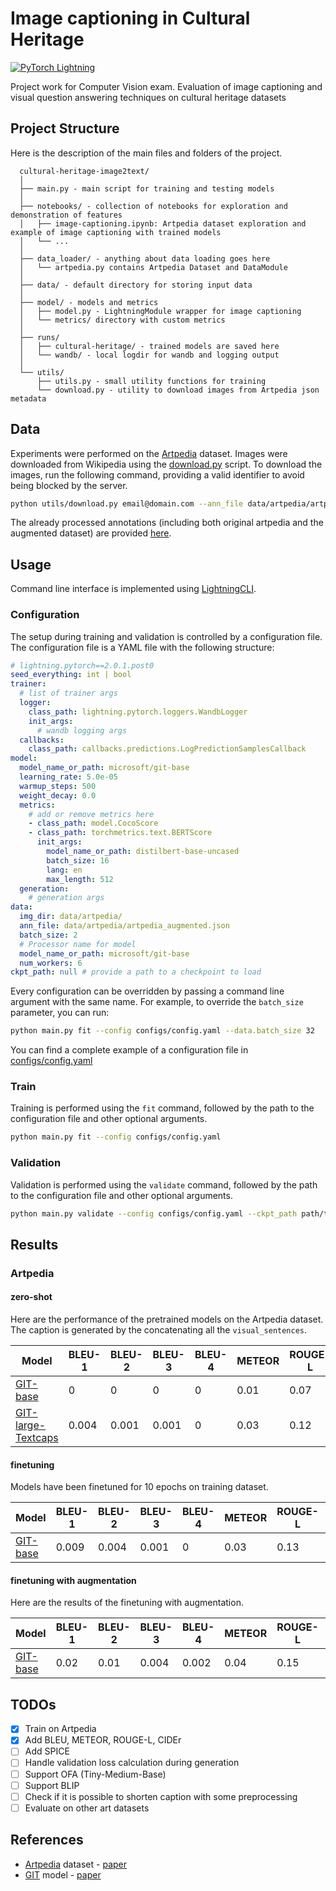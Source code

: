 # Image captioning in Cultural Heritage

[![PyTorch Lightning](https://img.shields.io/badge/PyTorch-Lightning-blueviolet)](#)

Project work for Computer Vision exam. Evaluation of image captioning and visual question answering techniques on cultural heritage datasets

## Project Structure
Here is the description of the main files and folders of the project.

```
  cultural-heritage-image2text/
  │
  ├── main.py - main script for training and testing models
  │
  ├── notebooks/ - collection of notebooks for exploration and demonstration of features
  │   ├── image-captioning.ipynb: Artpedia dataset exploration and example of image captioning with trained models
  │   └── ...
  │
  ├── data_loader/ - anything about data loading goes here
  │   └── artpedia.py contains Artpedia Dataset and DataModule
  │
  ├── data/ - default directory for storing input data
  │
  ├── model/ - models and metrics
  │   ├── model.py - LightningModule wrapper for image captioning
  │   └── metrics/ directory with custom metrics
  │
  ├── runs/
  │   ├── cultural-heritage/ - trained models are saved here
  │   └── wandb/ - local logdir for wandb and logging output
  │
  └── utils/
      ├── utils.py - small utility functions for training
      └── download.py - utility to download images from Artpedia json metadata
 ```

## Data
Experiments were performed on the [Artpedia](https://aimagelab.ing.unimore.it/imagelab/page.asp?IdPage=35) dataset. Images were downloaded from Wikipedia using the [download.py](utils/download.py) script.
To download the images, run the following command, providing a valid identifier to avoid being blocked by the server.

```bash
python utils/download.py email@domain.com --ann_file data/artpedia/artpedia.json --img_dir data/artpedia/images 
```

The already processed annotations (including both original artpedia and the augmented dataset) are provided [here](https://drive.google.com/drive/folders/1STLtxx81r4VUCIqU3_3olhqGBSxf2sXh?usp=share_link).

## Usage
Command line interface is implemented using [LightningCLI](https://lightning.ai/docs/pytorch/stable/api/lightning.pytorch.cli.LightningCLI.html).

### Configuration
The setup during training and validation is controlled by a configuration file. 
The configuration file is a YAML file with the following structure:

```yaml
# lightning.pytorch==2.0.1.post0
seed_everything: int | bool
trainer:
  # list of trainer args
  logger:
    class_path: lightning.pytorch.loggers.WandbLogger
    init_args:
      # wandb logging args
  callbacks:
    class_path: callbacks.predictions.LogPredictionSamplesCallback
model:
  model_name_or_path: microsoft/git-base
  learning_rate: 5.0e-05
  warmup_steps: 500
  weight_decay: 0.0
  metrics:
    # add or remove metrics here
    - class_path: model.CocoScore
    - class_path: torchmetrics.text.BERTScore
      init_args:
        model_name_or_path: distilbert-base-uncased
        batch_size: 16
        lang: en
        max_length: 512
  generation:
    # generation args
data:
  img_dir: data/artpedia/
  ann_file: data/artpedia/artpedia_augmented.json
  batch_size: 2
  # Processor name for model
  model_name_or_path: microsoft/git-base
  num_workers: 6
ckpt_path: null # provide a path to a checkpoint to load
```

Every configuration can be overridden by passing a command line argument with the same name. For example, to override the `batch_size` parameter, you can run:

```bash
python main.py fit --config configs/config.yaml --data.batch_size 32
```

You can find a complete example of a configuration file in [configs/config.yaml](configs/config.yaml)

### Train
Training is performed using the `fit` command, followed by the path to the configuration file and other optional arguments.

```bash
python main.py fit --config configs/config.yaml
```

### Validation
Validation is performed using the `validate` command, followed by the path to the configuration file and other optional arguments.
```bash
python main.py validate --config configs/config.yaml --ckpt_path path/to/ckpt.ckpt
```

## Results

### Artpedia 
#### zero-shot
Here are the performance of the pretrained models on the Artpedia dataset. The caption is generated by the concatenating all the `visual_sentences`.

| Model                                                                        | BLEU-1 | BLEU-2 | BLEU-3 | BLEU-4 | METEOR | ROUGE-L | CIDEr | SPICE | BERTScore (f1) |
|------------------------------------------------------------------------------|--------|--------|--------|--------|--------|---------|-------|-------|----------------|
| [GIT-base](https://huggingface.co/docs/transformers/model_doc/git)           | 0      | 0      | 0      | 0      | 0.01   | 0.07    | 0.004 | -     | 0.53           |
| [GIT-large-Textcaps](https://huggingface.co/docs/transformers/model_doc/git) | 0.004  | 0.001  | 0.001  | 0      | 0.03   | 0.12    | 0.026 | -     | 0.60           |

[//]: # (| [OFA]&#40;https://github.com/OFA-Sys/OFA&#41;                                        |        |        |        |        |        |         |       |       |           |)
[//]: # (| [BLIP]&#40;https://huggingface.co/docs/transformers/model_doc/blip&#41;              |        |        |        |        |        |         |       |       |           |)

#### finetuning
Models have been finetuned for 10 epochs on training dataset.

| Model                                                              | BLEU-1 | BLEU-2 | BLEU-3 | BLEU-4 | METEOR | ROUGE-L | CIDEr | SPICE | BERTScore (f1) |
|--------------------------------------------------------------------|--------|--------|--------|--------|--------|---------|-------|-------|----------------|
| [GIT-base](https://huggingface.co/docs/transformers/model_doc/git) | 0.009  | 0.004  | 0.001  | 0      | 0.03   | 0.13    | 0.01  | -     | 0.62           |

[//]: # (| [OFA]&#40;https://github.com/OFA-Sys/OFA&#41;                           |        |        |        |        |        |         |       |       |           |)
[//]: # (| [BLIP]&#40;https://huggingface.co/docs/transformers/model_doc/blip&#41; |        |        |        |        |        |         |       |       |           |)

#### finetuning with augmentation
Here are the results of the finetuning with augmentation.

| Model                                                              | BLEU-1 | BLEU-2 | BLEU-3 | BLEU-4 | METEOR | ROUGE-L | CIDEr | SPICE | BERTScore (f1) |
|--------------------------------------------------------------------|--------|--------|--------|--------|--------|---------|-------|-------|----------------|
| [GIT-base](https://huggingface.co/docs/transformers/model_doc/git) | 0.02   | 0.01   | 0.004  | 0.002  | 0.04   | 0.15    | 0.04  | -     | 0.65           |

[//]: # (| [OFA]&#40;https://github.com/OFA-Sys/OFA&#41;                           |        |        |        |        |        |         |       |       |           |)
[//]: # (| [BLIP]&#40;https://huggingface.co/docs/transformers/model_doc/blip&#41; |        |        |        |        |        |         |       |       |           |)

## TODOs
- [x] Train on Artpedia
- [x] Add BLEU, METEOR, ROUGE-L, CIDEr
- [ ] Add SPICE
- [ ] Handle validation loss calculation during generation
- [ ] Support OFA (Tiny-Medium-Base)
- [ ] Support BLIP
- [ ] Check if it is possible to shorten caption with some preprocessing
- [ ] Evaluate on other art datasets

## References
- [Artpedia](https://aimagelab.ing.unimore.it/imagelab/page.asp?IdPage=35) dataset - [paper](https://iris.unimore.it/retrieve/handle/11380/1178736/224456/paper.pdf)
- [GIT](https://huggingface.co/docs/transformers/model_doc/git) model - [paper](https://arxiv.org/abs/2205.14100)

